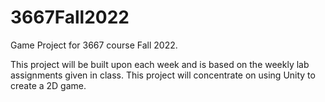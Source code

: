 # 3667Fall2022
Game Project for 3667 course Fall 2022.

This project will be built upon each week and is based on the weekly lab assignments given in class. This project will concentrate on using Unity to create a 2D game.
